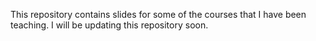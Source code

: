 This repository contains slides for some of the courses that I have been teaching. I will be updating this repository soon. 
